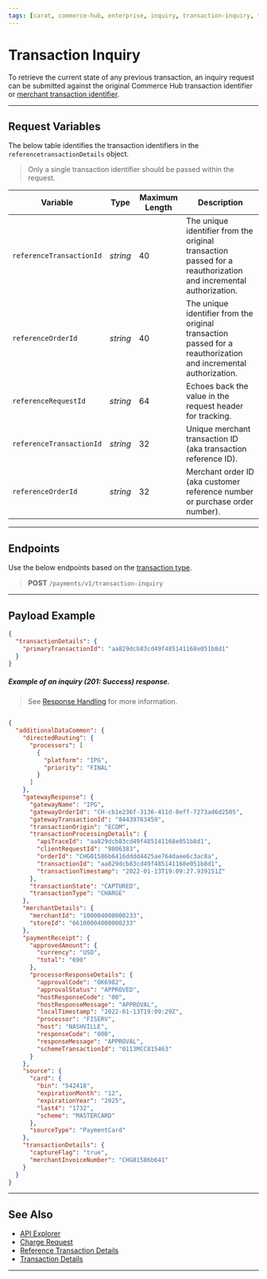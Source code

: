 ```yaml
---
tags: [carat, commerce-hub, enterprise, inquiry, transaction-inquiry, transaction-status, api-reference,]
---
```


# Transaction Inquiry

To retrieve the current state of any previous transaction, an inquiry request can be submitted against the original Commerce Hub transaction identifier or [merchant transaction identifier](?path=docs/Resources/Guides/BYOID.md).


---

## Request Variables

The below table identifies the transaction identifiers in the `referencetransactionDetails` object.

<!-- theme: info -->
> Only a single transaction identifier should be passed within the request. 

| Variable | Type| Maximum Length | Description|
|---------|-----------|----------------|---------|
| `referenceTransactionId` | *string* | 40 | The unique identifier from the original transaction passed for a reauthorization and incremental authorization. |
| `referenceOrderId` | *string* | 40 | The unique identifier from the original transaction passed for a reauthorization and incremental authorization. |
| `referenceRequestId` | *string* |64 | Echoes back the value in the request header for tracking. |
| `referenceTransactionId` | *string* | 32 | Unique merchant transaction ID (aka transaction reference ID). |
| `referenceOrderId` | *string* | 32 | Merchant order ID (aka customer reference number or purchase order number). |

---

## Endpoints

Use the below endpoints based on the [transaction type](?path=docs/Resources/Guides/Transaction-Types.md).

<!-- theme: success -->
>**POST** `/payments/v1/transaction-inquiry`

---

## Payload Example

<!--
type: tab
titles: Request, Response
-->

```json
{
  "transactionDetails": {
    "primaryTransactionId": "aa829dcb83cd49f485141168e051b8d1"
  }
}
```

<!--
type: tab
-->

##### Example of an inquiry (201: Success) response.

<!-- theme: info -->
> See [Response Handling](?path=docs/Resources/Guides/Response-Codes/Response-Handling.md) for more information.

```json

{
  "additionalDataCommon": {
    "directedRouting": {
      "processors": [
        {
          "platform": "IPG",
          "priority": "FINAL"
        }
      ]
    },
    "gatewayResponse": {
      "gatewayName": "IPG",
      "gatewayOrderId": "CH-cb1e236f-3136-411d-8eff-7273ad6d2505",
      "gatewayTransactionId": "84439763459",
      "transactionOrigin": "ECOM",
      "transactionProcessingDetails": {
        "apiTraceId": "aa829dcb83cd49f485141168e051b8d1",
        "clientRequestId": "9806383",
        "orderId": "CHG01586b6416dddd4425ae764daee6c3ac8a",
        "transactionId": "aa829dcb83cd49f485141168e051b8d1",
        "transactionTimestamp": "2022-01-13T19:09:27.939151Z"
      },
      "transactionState": "CAPTURED",
      "transactionType": "CHARGE"
    },
    "merchantDetails": {
      "merchantId": "100004000000233",
      "storeId": "66100004000000233"
    },
    "paymentReceipt": {
      "approvedAmount": {
        "currency": "USD",
        "total": "690"
      },
      "processorResponseDetails": {
        "approvalCode": "OK6982",
        "approvalStatus": "APPROVED",
        "hostResponseCode": "00",
        "hostResponseMessage": "APPROVAL",
        "localTimestamp": "2022-01-13T19:09:29Z",
        "processor": "FISERV",
        "host": "NASHVILLE",
        "responseCode": "000",
        "responseMessage": "APPROVAL",
        "schemeTransactionId": "0113MCC815463"
      }
    },
    "source": {
      "card": {
        "bin": "542418",
        "expirationMonth": "12",
        "expirationYear": "2025",
        "last4": "1732",
        "scheme": "MASTERCARD"
      },
      "sourceType": "PaymentCard"
    },
    "transactionDetails": {
      "captureFlag": "true",
      "merchantInvoiceNumber": "CHG01586b641"
    }
  }
}
```

<!-- type: tab-end -->

---

## See Also

- [API Explorer](../api/?type=post&path=/payments-vas/v1/accounts/inquiry)
- [Charge Request](?path=docs/Resources/API-Documents/Payments/Charges.md)
- [Reference Transaction Details](?path=docs/Resources/Master-Data/Reference-Transaction-Details.md)
- [Transaction Details](?path=docs/Resources/Master-Data/Transaction-Details.md)

---
